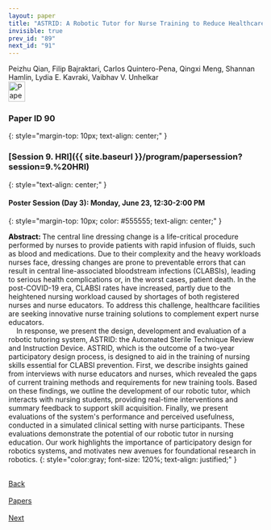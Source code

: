 ```yaml
---
layout: paper
title: "ASTRID: A Robotic Tutor for Nurse Training to Reduce Healthcare-Associated Infections"
invisible: true
prev_id: "89"
next_id: "91"
---
```

<div class="paper-authors">
  <div class="paper-author-box">
    <div class="paper-author-name">Peizhu Qian, Filip Bajraktari, Carlos Quintero-Pena, Qingxi Meng, Shannan Hamlin, Lydia E. Kavraki, Vaibhav V. Unhelkar</div>
    <div class="paper-author-uni"></div>
  </div>
</div>

<div class="paper-pdf">
  <div>
    <a href="https://www.roboticsproceedings.org/rss21/p090.pdf" title="Download PDF" target="_blank">
      <img src="{{ site.baseurl }}/images/paper_link_cardinal_red.png" alt="Paper PDF" width="33" height="40" />
    </a>
  </div>
</div>

### Paper ID 90
{: style="margin-top: 10px; text-align: center;" }

### [Session 9. HRI]({{ site.baseurl }}/program/papersession?session=9.%20HRI)
{: style="text-align: center;" }

#### Poster Session (Day 3): Monday, June 23, 12:30-2:00 PM
{: style="margin-top: 10px; color: #555555; text-align: center;" }

<b style="color: black;">Abstract: </b>The central line dressing change is a life-critical procedure performed by nurses to provide patients with rapid infusion of fluids, such as blood and medications.  Due to their complexity and the heavy workloads nurses face, dressing changes are prone to preventable errors that can result in central line-associated bloodstream infections (CLABSIs), leading to serious health complications or, in the worst cases, patient death. In the post-COVID-19 era, CLABSI rates have increased, partly due to the heightened nursing workload caused by shortages of both registered nurses and nurse educators. To address this challenge, healthcare facilities are seeking innovative nurse training solutions to complement expert nurse educators. <br>&nbsp;&nbsp;&nbsp;&nbsp;In response, we present the design, development and evaluation of a robotic tutoring system, ASTRID: the Automated Sterile Technique Review and Instruction Device. ASTRID, which is the outcome of a two-year participatory design process, is designed to aid in the training of nursing skills essential for CLABSI prevention. First, we describe insights gained from interviews with nurse educators and nurses, which revealed the gaps of current training methods and requirements for new training tools. Based on these findings, we outline the development of our robotic tutor, which interacts with nursing students, providing real-time interventions and summary feedback to support skill acquisition. Finally, we present evaluations of the system's performance and perceived usefulness, conducted in a simulated clinical setting with nurse participants. These evaluations demonstrate the potential of our robotic tutor in nursing education. Our work highlights the importance of participatory design for robotics systems, and motivates new avenues for foundational research in robotics.
{: style="color:gray; font-size: 120%; text-align: justified;" }

<div class="paper-menu">
  <div class="paper-menu-inner">
    <a href="{{ site.baseurl }}/program/papers/89/" title="Previous Paper">
            <div class="paper-menu-icon">
                <i class="fas fa-arrow-left"></i><br>
                <span class="paper-menu-label">Back</span>
            </div>
        </a>
    <a href="{{ site.baseurl }}/program/papers" title="All Papers">
      <div class="paper-menu-icon">
        <i class="fas fa-list"></i><br>
        <span class="paper-menu-label">Papers</span>
      </div>
    </a>
    <a href="{{ site.baseurl }}/program/papers/91/" title="Next Paper">
            <div class="paper-menu-icon">
                <i class="fas fa-arrow-right"></i><br>
                <span class="paper-menu-label">Next</span>
            </div>
        </a>
  </div>
</div>
